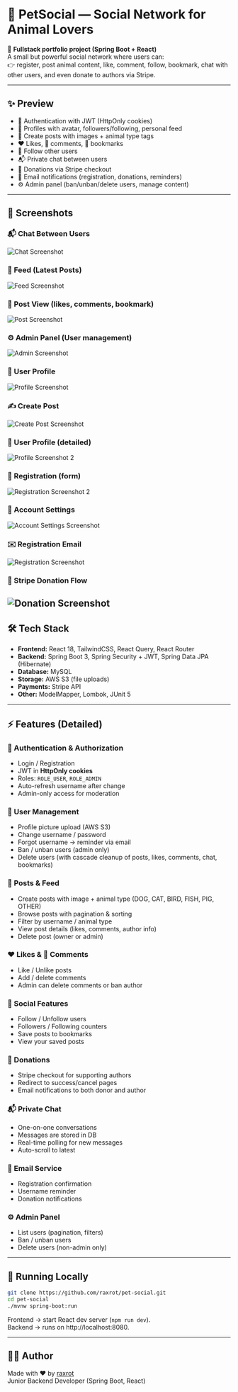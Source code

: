 # 🐾 PetSocial — Social Network for Animal Lovers

🚀 **Fullstack portfolio project (Spring Boot + React)**  
A small but powerful social network where users can:  
👉 register, post animal content, like, comment, follow, bookmark, chat with other users, and even donate to authors via Stripe.

---

## ✨ Preview

- 🔐 Authentication with JWT (HttpOnly cookies)
- 👤 Profiles with avatar, followers/following, personal feed
- 📝 Create posts with images + animal type tags
- ❤️ Likes, 💬 comments, 🔖 bookmarks
- 🤝 Follow other users
- 📬 Private chat between users
- 💸 Donations via Stripe checkout
- 📧 Email notifications (registration, donations, reminders)
- ⚙️ Admin panel (ban/unban/delete users, manage content)

---

## 📸 Screenshots

### 📬 Chat Between Users
![Chat Screenshot](docs/screen3.png)

### 📰 Feed (Latest Posts)
![Feed Screenshot](docs/screen4.png)

### 🐾 Post View (likes, comments, bookmark)
![Post Screenshot](docs/screen5.png)

### ⚙️ Admin Panel (User management)
![Admin Screenshot](docs/screen6.png)

### 👤 User Profile
![Profile Screenshot](docs/screen7.png)

### ✍️ Create Post
![Create Post Screenshot](docs/screen8.png)

### 👤 User Profile (detailed)
![Profile Screenshot 2](docs/screen9.png)

### 📝 Registration (form)
![Registration Screenshot 2](docs/screen10.png)

### 🔧 Account Settings
![Account Settings Screenshot](docs/screen11.png)

### ✉️ Registration Email
![Registration Screenshot](docs/screen1.png)

### 💸 Stripe Donation Flow
![Donation Screenshot](docs/screen2.png)
---

## 🛠 Tech Stack

- **Frontend:** React 18, TailwindCSS, React Query, React Router
- **Backend:** Spring Boot 3, Spring Security + JWT, Spring Data JPA (Hibernate)
- **Database:** MySQL
- **Storage:** AWS S3 (file uploads)
- **Payments:** Stripe API
- **Other:** ModelMapper, Lombok, JUnit 5

---

## ⚡ Features (Detailed)

### 🔐 Authentication & Authorization
- Login / Registration
- JWT in **HttpOnly cookies**
- Roles: `ROLE_USER`, `ROLE_ADMIN`
- Auto-refresh username after change
- Admin-only access for moderation

### 👤 User Management
- Profile picture upload (AWS S3)
- Change username / password
- Forgot username → reminder via email
- Ban / unban users (admin only)
- Delete users (with cascade cleanup of posts, likes, comments, chat, bookmarks)

### 📝 Posts & Feed
- Create posts with image + animal type (DOG, CAT, BIRD, FISH, PIG, OTHER)
- Browse posts with pagination & sorting
- Filter by username / animal type
- View post details (likes, comments, author info)
- Delete post (owner or admin)

### ❤️ Likes & 💬 Comments
- Like / Unlike posts
- Add / delete comments
- Admin can delete comments or ban author

### 🔖 Social Features
- Follow / Unfollow users
- Followers / Following counters
- Save posts to bookmarks
- View your saved posts

### 💸 Donations
- Stripe checkout for supporting authors
- Redirect to success/cancel pages
- Email notifications to both donor and author

### 📬 Private Chat
- One-on-one conversations
- Messages are stored in DB
- Real-time polling for new messages
- Auto-scroll to latest

### 📧 Email Service
- Registration confirmation
- Username reminder
- Donation notifications

### ⚙️ Admin Panel
- List users (pagination, filters)
- Ban / unban users
- Delete users (non-admin only)

---

## 🚀 Running Locally

```bash
git clone https://github.com/raxrot/pet-social.git
cd pet-social
./mvnw spring-boot:run
```

Frontend → start React dev server (`npm run dev`).  
Backend → runs on http://localhost:8080.

---

## 👩‍💻 Author

Made with ❤️ by [raxrot](https://github.com/RaxRot)  
Junior Backend Developer (Spring Boot, React)
